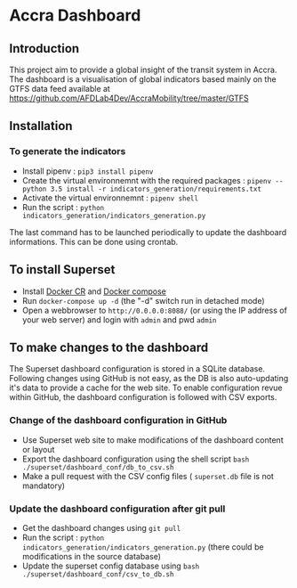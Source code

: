 # Accra Dashboard

## Introduction

This project aim to provide a global insight of the transit system in Accra.
The dashboard is a visualisation of global indicators based mainly on the GTFS
data feed available at https://github.com/AFDLab4Dev/AccraMobility/tree/master/GTFS

## Installation
### To generate the indicators

* Install pipenv : `pip3 install pipenv`
* Create the virtual environnemnt with the required packages : `pipenv --python 3.5 install -r indicators_generation/requirements.txt`
* Activate the virtual environnemnt : `pipenv shell`
* Run the script : `python indicators_generation/indicators_generation.py`

The last command has to be launched periodically to update the dashboard informations. This can be done using crontab.

## To install Superset

* Install [Docker CR](https://docs.docker.com/engine/installation/linux/docker-ce/ubuntu/) and [Docker compose](https://docs.docker.com/compose/install/)
* Run `docker-compose up -d` (the "-d" switch run in detached mode)
* Open a webbrowser to `http://0.0.0.0:8088/` (or using the IP address of your web server) and login with `admin` and pwd `admin`

## To make changes to the dashboard
The Superset dashboard configuration is stored in a SQLite database. Following changes
using GitHub is not easy, as the DB is also auto-updating it's data to provide a cache
for the web site.
To enable configuration revue within GitHub, the dashboard configuration is followed with CSV exports.

###  Change of the dashboard configuration in GitHub
* Use Superset web site to make modifications of the dashboard content or layout
* Export the dashboard configuration using the shell script `bash ./superset/dashboard_conf/db_to_csv.sh`
* Make a pull request with the CSV config files ( `superset.db` file is not mandatory)

###  Update the dashboard configuration after git pull
* Get the dashboard changes using `git pull`
* Run the script : `python indicators_generation/indicators_generation.py` (there could be modifications in the source database)
* Update the superset config database using `bash ./superset/dashboard_conf/csv_to_db.sh`
